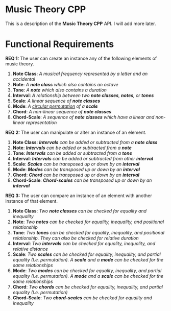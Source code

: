 # Music Theory CPP

This is a description of the **Music Theory CPP** API. I will add more later.


# Functional Requirements

**REQ 1:** The user can create an instance any of the following elements of music theory.
 1. **Note Class**: *A musical frequency represented by a letter and an accidental*
 2. **Note**: *A **note class** which also contains an octave*
 3. **Tone**: *A **note** which also contains a duration*
 4. **Interval**: *A relationship between two **note classes**, **notes**, or **tones***
 5. **Scale**: *A linear sequence of **note classes***
 6. **Mode**: *A [circular permutation](https://en.wikipedia.org/wiki/Permutation#Circular_permutations) of a **scale***
 7. **Chord**: *A non-linear sequence of **note classes***
 8. **Chord-Scale**: *A sequence of **note classes** which have a linear and non-linear representation*

**REQ 2:** The user can manipulate or alter an instance of an element.
1. **Note Class**: ***Intervals** can be added or subtracted from a **note class***
2. **Note**: ***Intervals** can be added or subtracted from a **note***
3. **Tone**: ***Intervals** can be added or subtracted from a **tone***
4. **Interval**: ***Intervals** can be added or subtracted from other **interval***
5. **Scale**: ***Scales** can be transposed up or down by an **interval***
6. **Mode**: ***Modes** can be transposed up or down by an **interval***
7. **Chord**: ***Chord** can be transposed up or down by an **interval***
8. **Chord-Scale**: ***Chord-scales** can be transposed up or down by an **interval***

**REQ 3:** The user can compare an instance of an element with another instance of that element.
1. **Note Class**: *Two **note classes** can be checked for equality and inequality*
2. **Note**: *Two **notes** can be checked for equality, inequality, and positional relationship*
3. **Tone**: *Two **tones** can be checked for equality, inequality, and positional relationship. They can also be checked for relative duration*
4. **Interval**: *Two **intervals** can be checked for equality, inequality, and relative distance*
5. **Scale**: *Two **scales** can be checked for equality, inequality, and partial equality (I.e. permutation). A **scale** and a **mode** can be checked for the same relationships*
6. **Mode**: *Two **modes** can be checked for equality, inequality, and partial equality (I.e. permutation). A **mode** and a **scale** can be checked for the same relationships*
7. **Chord**: *Two **chords** can be checked for equality, inequality, and partial equality (I.e. permutation)*
8. **Chord-Scale**: *Two **chord-scales** can be checked for equality and inequality*
 
<!--stackedit_data:
eyJoaXN0b3J5IjpbNjE1NTI3MTI4LC0xMzI4NTY1NDVdfQ==
-->